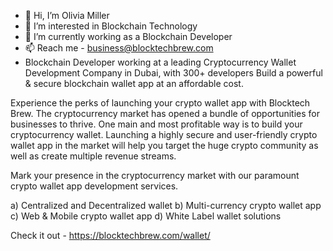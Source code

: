 - 👋 Hi, I’m Olivia Miller
- 👀 I’m interested in Blockchain Technology
- 🌱 I’m currently working as a Blockchain Developer
- 📫 Reach me - business@blocktechbrew.com
- Blockchain Developer working at a leading Cryptocurrency Wallet Development Company in Dubai, with 300+ developers Build a powerful & secure blockchain wallet app at an affordable cost.

Experience the perks of launching your crypto wallet app with Blocktech Brew.
The cryptocurrency market has opened a bundle of opportunities for businesses to thrive. One main and most profitable way is to build your cryptocurrency wallet.
Launching a highly secure and user-friendly crypto wallet app in the market will help you target the huge crypto community as well as create multiple revenue streams.

Mark your presence in the cryptocurrency market with our paramount crypto wallet app development services.

a) Centralized and Decentralized wallet
b) Multi-currency crypto wallet app
c) Web & Mobile crypto wallet app
d) White Label wallet solutions

Check it out - https://blocktechbrew.com/wallet/

<!---
blocktechbrew59/blocktechbrew59 is a ✨ special ✨ repository because its `README.md` (this file) appears on your GitHub profile.
You can click the Preview link to take a look at your changes.
--->
